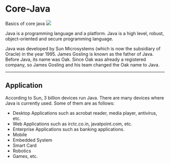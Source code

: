 # Core-Java
Basics of core java
![](https://user-images.githubusercontent.com/25608527/98761951-8da40700-23fc-11eb-9f1a-b7c407b1f37f.jpeg)

Java is a programming language and a platform. Java is a high level, robust, object-oriented and secure programming language.

Java was developed by Sun Microsystems (which is now the subsidiary of Oracle) in the year 1995. James Gosling is known as the father of Java. Before Java, its name was Oak. Since Oak was already a registered company, so James Gosling and his team changed the Oak name to Java.

---

## Application

According to Sun, 3 billion devices run Java. There are many devices where Java is currently used. Some of them are as follows:

- Desktop Applications such as acrobat reader, media player, antivirus, etc.
- Web Applications such as irctc.co.in, javatpoint.com, etc.
- Enterprise Applications such as banking applications.
- Mobile
- Embedded System
- Smart Card
- Robotics
- Games, etc.
